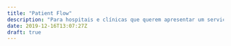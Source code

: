 ```yaml
---
title: "Patient Flow"
description: "Para hospitais e clínicas que querem apresentar um serviço financeiramente viável, mas de elevada qualidade."
date: 2019-12-16T13:07:27Z
draft: true
---
```


